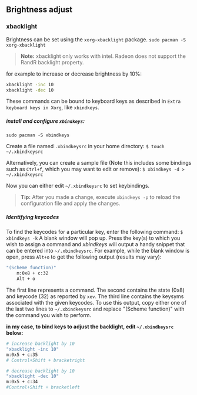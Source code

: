## Brightness adjust

### xbacklight

Brightness can be set using the `xorg-xbacklight` package.
`sudo pacman -S  xorg-xbacklight`

>**Note:**
>xbacklight only works with intel. Radeon does not support the RandR backlight property.

for example to increase or decrease brightness by 10%:
```bash
xbacklight -inc 10
xbacklight -dec 10
```

These commands can be bound to keyboard keys as described in `Extra keyboard keys in Xorg`, like `xbindkeys`.

##### install and configure `xbindkeys`:
`sudo pacman -S xbindkeys`

Create a file named `.xbindkeysrc` in your home directory:
`$ touch ~/.xbindkeysrc`

Alternatively, you can create a sample file (Note this includes some bindings such as `Ctrl+f`, which you may want to edit or remove):
`$ xbindkeys -d > ~/.xbindkeysrc`

Now you can either edit `~/.xbindkeysrc` to set keybindings.
>**Tip:** After you made a change, execute `xbindkeys -p` to reload the configuration file and apply the changes.

##### Identifying keycodes
To find the keycodes for a particular key, enter the following command:
`$ xbindkeys -k`
A blank window will pop up. Press the key(s) to which you wish to assign a command and *xbindkeys* will output a handy snippet that can be entered into `~/.xbindkeysrc`. For example, while the blank window is open, press `Alt+o` to get the following output (results may vary):
```bash
"(Scheme function)"
    m:0x8 + c:32
    Alt + o
```
The first line represents a command. The second contains the state (0x8) and keycode (32) as reported by `xev`. The third line contains the keysyms associated with the given keycodes. To use this output, copy either one of the last two lines to `~/.xbindkeysrc` and replace "(Scheme function)" with the command you wish to perform.

**in my case, to bind keys to adjust the backlight, edit `~/.xbindkeysrc` below:**
```bash
# increase backlight by 10
"xbacklight -inc 10"
m:0x5 + c:35
# Control+Shift + bracketright

# decrease backlight by 10
"xbacklight -dec 10"
m:0x5 + c:34
#Control+Shift + bracketleft
```
